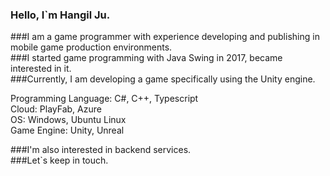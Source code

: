 ### Hello, I`m Hangil Ju.<br/>

###I am a game programmer with experience developing and publishing in mobile game production environments.<br/>
###I started game programming with Java Swing in 2017, became interested in it.<br/>
###Currently, I am developing a game specifically using the Unity engine.<br/>

Programming Language: C#, C++, Typescript<br/>
Cloud: PlayFab, Azure<br/>
OS: Windows, Ubuntu Linux<br/>
Game Engine: Unity, Unreal<br/>

###I'm also interested in backend services.<br/>
###Let`s keep in touch.<br/>
<!--
**juhangil/juhangil** is a ✨ _special_ ✨ repository because its `README.md` (this file) appears on your GitHub profile.

Here are some ideas to get you started:

- 🔭 I’m currently working on ...
- 🌱 I’m currently learning ...
- 👯 I’m looking to collaborate on ...
- 🤔 I’m looking for help with ...
- 💬 Ask me about ...
- 📫 How to reach me: ...
- 😄 Pronouns: ...
- ⚡ Fun fact: ...
-->
